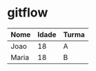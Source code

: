 # gitflow

| Nome | Idade | Turma |
|----------|----------|----------|
| Joao | 18 | A  |
| Maria  | 18   | B  |
